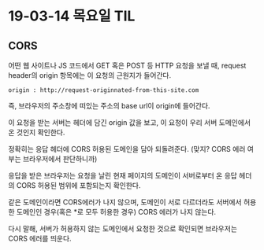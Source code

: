 # 19-03-14 목요일 TIL
## CORS

어떤 웹 사이트나 JS 코드에서 GET 혹은 POST 등 HTTP 요청을 보낼 때, request header의 origin 항목에는 이 요청의 근원지가 들어간다.

`origin : http://request-originnated-from-this-site.com`

즉, 브라우저의 주소창에 떠있는 주소의 base url이 origin에 들어간다.

이 요청을 받는 서버는 헤더에 담긴 origin 값을 보고, 이 요청이 우리 서버 도메인에서 온 것인지 확인한다.

정확히는 응답 헤더에 CORS 허용된 도메인을 담아 되돌려준다. (맞지? CORS 에러 여부는 브라우저에서 판단하니까)

응답을 받은 브라우저는 요청을 날린 현재 페이지의 도메인이 서버로부터 온 응답 헤더의 CORS 허용된 범위에 포함되는지 확인한다.

같은 도메인이라면 CORS에러가 나지 않으며,
도메인이 서로 다르더라도 서버에서 허용한 도메인인 경우(혹은 *로 모두 허용한 경우) CORS 에러가 나지 않는다.

다시 말해, 서버가 허용하지 않는 도메인에서 요청한 것으로 확인되면 브라우저는 CORS 에러를 띄운다.
<!--stackedit_data:
eyJoaXN0b3J5IjpbMTE4OTQ5NTgxNl19
-->